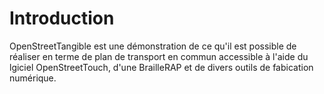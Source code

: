 # Introduction
OpenStreetTangible est une démonstration de ce qu'il est possible de réaliser en terme de plan de transport en commun accessible à l'aide du lgiciel OpenStreetTouch, d'une BrailleRAP et de divers outils de fabication numérique.
